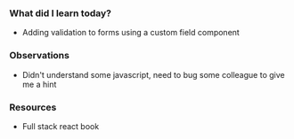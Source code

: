 ### What did I learn today?

- Adding validation to forms using a custom field component

### Observations

- Didn't understand some javascript, need to bug some colleague to give me a hint

### Resources

- Full stack react book
